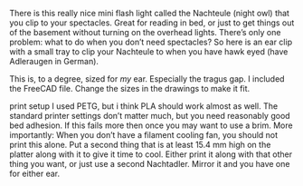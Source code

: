 There is this really nice mini flash light called the Nachteule (night owl) that you clip to your spectacles. Great for reading in bed, or just to get things out of the basement without turning on the overhead lights. There’s only one problem: what to do when you don’t need spectacles? So here is an ear clip with a small tray to clip your Nachteule to when you have hawk eyed (have Adleraugen in German).


This is, to a degree, sized for *my* ear. Especially the tragus gap. I included the FreeCAD file. Change the sizes in the drawings to make it fit.

print setup
I used PETG, but i think PLA should work almost as well. The standard printer settings don’t matter much, but you need reasonably good bed adhesion. If this fails more then once you may want to use a brim.
More importantly: When you don’t have a filament cooling fan, you should not print this alone. Put a second thing that is at least 15.4 mm high on the platter along with it to give it time to cool. Either print it along with that other thing you want, or just use a second Nachtadler. Mirror it and you have one for either ear.

